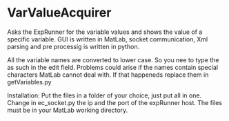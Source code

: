 # VarValueAcquirer
Asks the ExpRunner for the variable values and shows the value of a specific variable. GUI is written in MatLab, socket 
communication, Xml parsing and pre processig is written in python.

All the variable names are converted to lower case. So you nee to type the as such in the edit field. Problems could arise if the names contain special characters MatLab cannot deal with. If that happeneds replace them in getVariables.py


Installation:
Put the files in a folder of your choice, just put all in one. Change in ec_socket.py the ip and the port of the expRunner host. The files must be in your MatLab working directory. 
